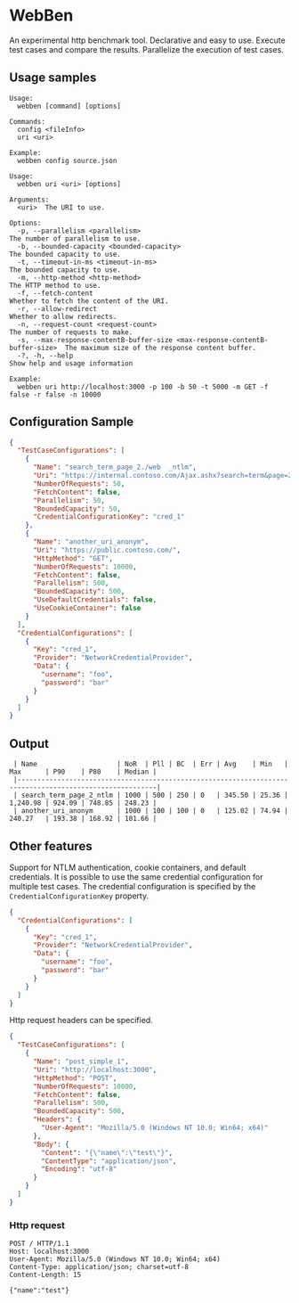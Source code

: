 # WebBen

An experimental http benchmark tool. Declarative and easy to use. Execute test cases and compare the results. Parallelize the execution of test cases.

## Usage samples
```shell
Usage:
  webben [command] [options]

Commands:
  config <fileInfo>
  uri <uri>
  
Example:
  webben config source.json
  
Usage:
  webben uri <uri> [options]

Arguments:
  <uri>  The URI to use.

Options:
  -p, --parallelism <parallelism>                                              The number of parallelism to use.
  -b, --bounded-capacity <bounded-capacity>                                    The bounded capacity to use.
  -t, --timeout-in-ms <timeout-in-ms>                                          The bounded capacity to use.
  -m, --http-method <http-method>                                              The HTTP method to use.
  -f, --fetch-content                                                          Whether to fetch the content of the URI.
  -r, --allow-redirect                                                         Whether to allow redirects.
  -n, --request-count <request-count>                                          The number of requests to make.
  -s, --max-response-contentB-buffer-size <max-response-contentB-buffer-size>  The maximum size of the response content buffer.
  -?, -h, --help                                                               Show help and usage information

Example:
  webben uri http://localhost:3000 -p 100 -b 50 -t 5000 -m GET -f false -r false -n 10000
```

## Configuration Sample

```json
{
  "TestCaseConfigurations": [
    {
      "Name": "search_term_page_2./web  _ntlm",
      "Uri": "https://internal.contoso.com/Ajax.ashx?search=term&page=2",
      "NumberOfRequests": 50,
      "FetchContent": false,
      "Parallelism": 50,
      "BoundedCapacity": 50,
      "CredentialConfigurationKey": "cred_1"
    },
    {
      "Name": "another_uri_anonym",
      "Uri": "https://public.contoso.com/",
      "HttpMethod": "GET",
      "NumberOfRequests": 10000,
      "FetchContent": false,
      "Parallelism": 500,
      "BoundedCapacity": 500,
      "UseDefaultCredentials": false,
      "UseCookieContainer": false
    }
  ],
  "CredentialConfigurations": [
    {
      "Key": "cred_1",
      "Provider": "NetworkCredentialProvider",
      "Data": {
        "username": "foo",
        "password": "bar"
      }
    }
  ]
}
```

## Output
```shell
 | Name                    | NoR  | Pll | BC  | Err | Avg    | Min   | Max      | P90    | P80    | Median | 
 |---------------------------------------------------------------------------------------------------------| 
 | search_term_page_2_ntlm | 1000 | 500 | 250 | 0   | 345.50 | 25.36 | 1,240.98 | 924.09 | 748.85 | 248.23 | 
 | another_uri_anonym      | 1000 | 100 | 100 | 0   | 125.02 | 74.94 | 240.27   | 193.38 | 168.92 | 101.66 |
```

## Other features

Support for NTLM authentication, cookie containers, and default credentials. It is possible to use the same credential
configuration for multiple test cases. The credential configuration is specified by the `CredentialConfigurationKey`
property.

```json
{
  "CredentialConfigurations": [
    {
      "Key": "cred_1",
      "Provider": "NetworkCredentialProvider",
      "Data": {
        "username": "foo",
        "password": "bar"
      }
    }
  ]
}
```

Http request headers can be specified.

```json
{
  "TestCaseConfigurations": [
    {
      "Name": "post_simple_1",
      "Uri": "http://localhost:3000",
      "HttpMethod": "POST",
      "NumberOfRequests": 10000,
      "FetchContent": false,
      "Parallelism": 500,
      "BoundedCapacity": 500,
      "Headers": {
        "User-Agent": "Mozilla/5.0 (Windows NT 10.0; Win64; x64)"
      },
      "Body": {
        "Content": "{\"name\":\"test\"}",
        "ContentType": "application/json",
        "Encoding": "utf-8"
      }
    }
  ]
}
```

### Http request

```http request
POST / HTTP/1.1
Host: localhost:3000
User-Agent: Mozilla/5.0 (Windows NT 10.0; Win64; x64)
Content-Type: application/json; charset=utf-8
Content-Length: 15

{"name":"test"}
```
